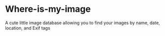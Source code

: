 # Where-is-my-image
A cute little image database allowing you to find your images by name, date, location, and Exif tags

